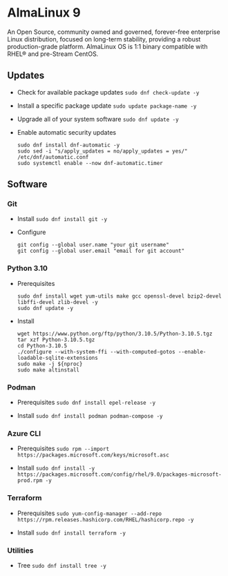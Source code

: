 # AlmaLinux 9

An Open Source, community owned and governed, forever-free enterprise Linux distribution, focused on long-term stability, providing a robust production-grade platform. AlmaLinux OS is 1:1 binary compatible with RHEL® and pre-Stream CentOS.

## Updates

- Check for available package updates ``sudo dnf check-update -y``

- Install a specific package update ``sudo update package-name -y``

- Upgrade all of your system software ``sudo dnf update -y``

- Enable automatic security updates
  ```
  sudo dnf install dnf-automatic -y
  sudo sed -i "s/apply_updates = no/apply_updates = yes/" /etc/dnf/automatic.conf
  sudo systemctl enable --now dnf-automatic.timer
  ```

## Software

### Git

- Install ``sudo dnf install git -y``

- Configure
  ```
  git config --global user.name "your git username"
  git config --global user.email "email for git account"
  ```
  
### Python 3.10
  
- Prerequisites
  ```
  sudo dnf install wget yum-utils make gcc openssl-devel bzip2-devel libffi-devel zlib-devel -y
  sudo dnf update -y
  ```
  
- Install
  ```
  wget https://www.python.org/ftp/python/3.10.5/Python-3.10.5.tgz
  tar xzf Python-3.10.5.tgz 
  cd Python-3.10.5
  ./configure --with-system-ffi --with-computed-gotos --enable-loadable-sqlite-extensions 
  sudo make -j ${nproc} 
  sudo make altinstall 
  ```

### Podman

- Prerequisites ``sudo dnf install epel-release -y``

- Install ``sudo dnf install podman podman-compose -y``

### Azure CLI

- Prerequisites ``sudo rpm --import https://packages.microsoft.com/keys/microsoft.asc``

- Install ``sudo dnf install -y https://packages.microsoft.com/config/rhel/9.0/packages-microsoft-prod.rpm -y``

### Terraform 

- Prerequisites ``sudo yum-config-manager --add-repo https://rpm.releases.hashicorp.com/RHEL/hashicorp.repo -y``

- Install ``sudo dnf install terraform -y``

### Utilities
  
- Tree ``sudo dnf install tree -y``
